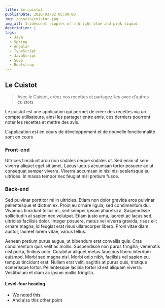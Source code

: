 ```yaml
---
title: Le cuistot
publishDate: 2020-03-02 00:00:00
img: /assets/cuistot.jpg
img_alt: Iridescent ripples of a bright blue and pink liquid
description: |
tags:
  - Java
  - Spring
  - Angular
  - TypeScript
  - JavaScript
  - SCSS
  - Bootstrap
---
```


## Le Cuistot

>Avec le Cuistot, créez vos recettes et partagez-les avec d'autres cuistots

Le cuistot est une application qui permet de créer des recettes via un compte utilisateurs, ainsi les partager entre amis, ces derniers pourront noter les recettes et mettre des avis.

L'application est en cours de développement et de nouvelle fonctionnalité sont en cours

### Front-end

Ultrices tincidunt arcu non sodales neque sodales ut. Sed enim ut sem viverra aliquet eget sit amet. Lacus luctus accumsan tortor posuere ac ut consequat semper viverra. Viverra accumsan in nisl nisi scelerisque eu ultrices. In massa tempor nec feugiat nisl pretium fusce.

### Back-end

Sed pulvinar porttitor mi in ultricies. Etiam non dolor gravida eros pulvinar pellentesque et dictum ex. Proin eu ornare ligula, sed condimentum dui. Vivamus tincidunt tellus mi, sed semper ipsum pharetra a. Suspendisse sollicitudin at sapien nec volutpat. Etiam justo urna, laoreet ac lacus sed, ultricies facilisis dolor. Integer posuere, metus vel viverra gravida, risus elit ornare magna, id feugiat erat risus ullamcorper libero. Proin vitae diam auctor, laoreet lorem vitae, varius tellus.

Aenean pretium purus augue, ut bibendum erat convallis quis. Cras condimentum quis velit ac mollis. Suspendisse non purus fringilla, venenatis nisl porta, finibus odio. Curabitur aliquet metus faucibus libero interdum euismod. Morbi sed magna nisl. Morbi odio nibh, facilisis vel sapien eu, tempus tincidunt erat. Nullam erat velit, sagittis at purus quis, tristique scelerisque tortor. Pellentesque lacinia tortor id est aliquam viverra. Vestibulum et diam ac ipsum mollis fringilla.

#### Level-four heading

- We noted this
- And also this other point
